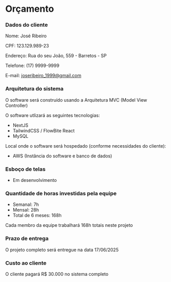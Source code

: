 # Orçamento

### Dados do cliente

Nome: José Ribeiro

CPF: 123.129.989-23

Endereço: Rua do seu João, 559 - Barretos - SP

Telefone: (17) 9999-9999

E-mail: joseribeiro_1999@gmail.com

### Arquitetura do sistema

O software será construído usando a Arquitetura MVC (Model View Controller)

O software utlizará as seguintes tecnologias:
- NextJS
- TailwindCSS / FlowBite React
- MySQL

Local onde o software será hospedado (conforme necessidades do cliente):
- AWS (Instância do software e banco de dados)

### Esboço de telas

- Em desenvolvimento

### Quantidade de horas investidas pela equipe

- Semanal: 7h
- Mensal: 28h
- Total de 6 meses: 168h

Cada membro da equipe trabalhará 168h totais neste projeto

### Prazo de entrega

O projeto completo será entregue na data 17/06/2025

### Custo ao cliente

O cliente pagará R$ 30.000 no sistema completo
